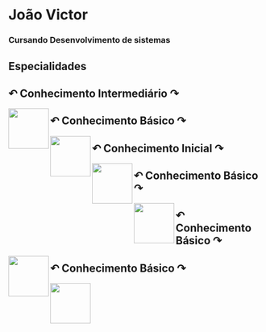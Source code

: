 # <strong>João Victor</strong>
### Cursando Desenvolvimento de sistemas
##  Especialidades
## ↶ Conhecimento Intermediário ↷
<img src="https://cdn.jsdelivr.net/gh/devicons/devicon/icons/photoshop/photoshop-plain.svg" width="80px" height="80px" center="80px" align="left" />

## ↶ Conhecimento Básico ↷
<img src="https://cdn.jsdelivr.net/gh/devicons/devicon/icons/premierepro/premierepro-original.svg" width="80px" height="80px" align="left" />

## ↶ Conhecimento Inicial ↷
<img src="https://cdn.jsdelivr.net/gh/devicons/devicon/icons/javascript/javascript-plain.svg" width="80px" height="80px" align="left" />

## ↶ Conhecimento Básico ↷
<img src="https://cdn.jsdelivr.net/gh/devicons/devicon/icons/html5/html5-plain.svg" width="80px" height="80px" align="left" />

## ↶ Conhecimento Básico ↷
<img src="https://cdn.jsdelivr.net/gh/devicons/devicon/icons/css3/css3-plain.svg" width="80px" height="80px" align="left" />

## ↶ Conhecimento Básico ↷
<img src="https://cdn.jsdelivr.net/gh/devicons/devicon/icons/vscode/vscode-original.svg" width="80px" height="80px" align="left" />
         
